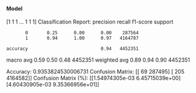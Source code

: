 #### Model
[1 1 1 ... 1 1 1]
Classification Report:
              precision    recall  f1-score   support

           0       0.25      0.00      0.00    287564
           1       0.94      1.00      0.97   4164787

    accuracy                           0.94   4452351
   macro avg       0.59      0.50      0.48   4452351
weighted avg       0.89      0.94      0.90   4452351

Accuracy: 0.9353824530006731
Confusion Matrix:
[[     69  287495]
 [    205 4164582]]
Confusion Matrix (%):
[[1.54974305e-03 6.45715039e+00]
 [4.60430905e-03 9.35366956e+01]]
